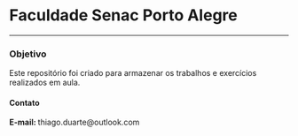 <h1>Faculdade Senac Porto Alegre</h1>
<hr>
<h3>Objetivo</h3>
Este repositório foi criado para armazenar os trabalhos e exercícios realizados em aula.
<h4>Contato</h4>
<b>E-mail: </b>thiago.duarte@outlook.com
